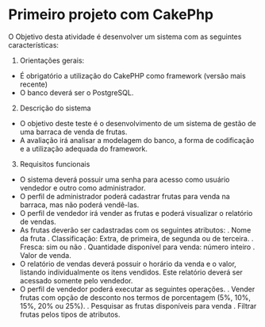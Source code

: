 # Primeiro projeto com CakePhp
O Objetivo desta atividade é desenvolver um sistema com as seguintes características:

1. Orientações gerais:
 - É obrigatório a utilização do CakePHP como framework (versão mais recente)
 - O banco deverá ser o PostgreSQL.

2. Descrição do sistema
 - O objetivo deste teste é o desenvolvimento de um sistema de gestão de uma barraca de venda de frutas.
 - A avaliação irá analisar a modelagem do banco, a forma de codificação e a utilização adequada do framework.

3. Requisitos funcionais
 - O sistema deverá possuir uma senha para acesso como usuário vendedor e outro como administrador.
 - O perfil de administrador poderá cadastrar frutas para venda na barraca, mas não poderá vendê-las.
 - O perfil de vendedor irá vender as frutas e poderá visualizar o relatório de vendas.
 - As frutas deverão ser cadastradas com os seguintes atributos:
     . Nome da fruta
     . Classificação: Extra, de primeira, de segunda ou de terceira.
     . Fresca: sim ou não
     . Quantidade disponível para venda: número inteiro
     . Valor de venda.
 - O relatório de vendas deverá possuir o horário da venda e o valor, listando individualmente os itens vendidos. Este relatório deverá ser acessado somente pelo vendedor.
 - O perfil de vendedor poderá executar as seguintes operações.
     . Vender frutas com opção de desconto nos termos de porcentagem (5%, 10%, 15%, 20% ou 25%).
     . Pesquisar as frutas disponíveis para venda
     . Filtrar frutas pelos tipos de atributos.
